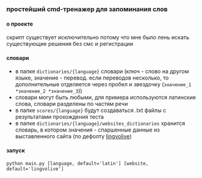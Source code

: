 ### простейший cmd-тренажер для запоминания слов
#### о проекте
скрипт существует исключительно потому что мне было лень искать существующие решения без смс и регистрации

#### словари
* в папке `dictionaries/{language}` словари (ключ - слово на другом языке, значение - перевод. если переводов несколько, то дополнительные отделяется через пробел и звездочку (`значение_1 *значение_2 *значение_3`))  
* словари могут быть любыми, для примера используются латинские слова, словари разделены по частям речи  
* в папке `scores/{language}` будут создаваться .txt файлы с результатами прохождения теста
* в папке `dictionaries/{language}/websites_dictionaries` хранится словарь, в котором значения - спаршенные данные из выставленного сайта (по дефолту [lingvolive](https://www.lingvolive.com))

#### запуск
```python main.py [language, default='latin'] [website, default='lingvolive']```
